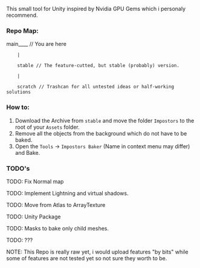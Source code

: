 This small tool for Unity inspired by Nvidia GPU Gems which i personaly recommend.

### Repo Map:

main____       // You are here

        |
        
        stable // The feature-cutted, but stable (probably) version.
        
        |
        
        scratch // Trashcan for all untested ideas or half-working solutions


### How to:

1) Download the Archive from `stable` and move the folder `Impostors` to the root of your `Assets` folder.
2) Remove all the objects from the background which do not have to be baked.
3) Open the `Tools` -> `Impostors Baker` (Name in context menu may differ) and Bake.


### TODO's

TODO: Fix Normal map

TODO: Implement Lightning and virtual shadows.

TODO: Move from Atlas to ArrayTexture

TODO: Unity Package

TODO: Masks to bake only child meshes.

TODO: ???

NOTE: This Repo is really raw yet, i would upload features "by bits" while some of features are not tested yet so not sure they worth to be.
